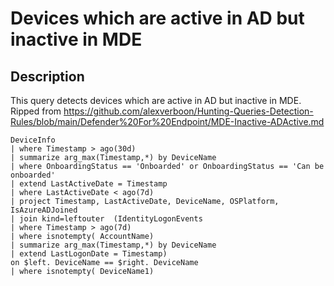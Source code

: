 # Devices which are active in AD but inactive in MDE

## Description
This query detects devices which are active in AD but inactive in MDE. Ripped from https://github.com/alexverboon/Hunting-Queries-Detection-Rules/blob/main/Defender%20For%20Endpoint/MDE-Inactive-ADActive.md

```KQL
DeviceInfo
| where Timestamp > ago(30d)
| summarize arg_max(Timestamp,*) by DeviceName
| where OnboardingStatus == 'Onboarded' or OnboardingStatus == 'Can be onboarded'
| extend LastActiveDate = Timestamp
| where LastActiveDate < ago(7d)
| project Timestamp, LastActiveDate, DeviceName, OSPlatform, IsAzureADJoined
| join kind=leftouter  (IdentityLogonEvents
| where Timestamp > ago(7d)
| where isnotempty( AccountName)
| summarize arg_max(Timestamp,*) by DeviceName
| extend LastLogonDate = Timestamp)
on $left. DeviceName == $right. DeviceName
| where isnotempty( DeviceName1)